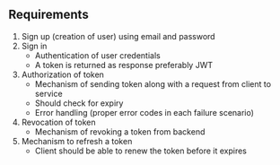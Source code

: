 ## Requirements

1. Sign up (creation of user) using email and password
2. Sign in
    - Authentication of user credentials
    - A token is returned as response preferably JWT
3. Authorization of token
    - Mechanism of sending token along with a request from client to service
    - Should check for expiry
    - Error handling (proper error codes in each failure scenario)
4. Revocation of token
    - Mechanism of revoking a token from backend
5. Mechanism to refresh a token
    - Client should be able to renew the token before it expires